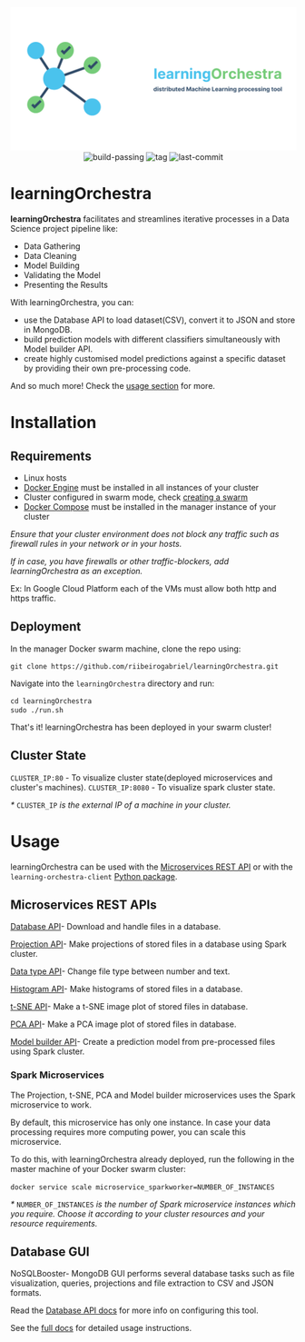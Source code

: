 <p align="center">
    <img src="./learning-orchestra.png">
    <img src="https://img.shields.io/badge/build-passing-brightgreen" href="https://shields.io/" alt="build-passing">
    <img src="https://img.shields.io/github/v/tag/riibeirogabriel/learningOrchestra" href="https://github.com/riibeirogabriel/learningOrchestra/tags" alt="tag">
    <img src="https://img.shields.io/github/last-commit/riibeirogabriel/learningOrchestra" href="https://github.com/riibeirogabriel/learningOrchestra/tags" alt="last-commit">
</p>

# learningOrchestra

**learningOrchestra** facilitates and streamlines iterative processes in a Data Science project pipeline like:

* Data Gathering
* Data Cleaning
* Model Building
* Validating the Model
* Presenting the Results

With learningOrchestra, you can:

* use the Database API to load dataset(CSV), convert it to JSON and store in MongoDB.
* build prediction models with different classifiers simultaneously with Model builder API.
* create highly customised model predictions against a specific dataset by providing their own pre-processing code.

And so much more! Check the [usage section](#usage) for more.

# Installation

## Requirements

* Linux hosts
* [Docker Engine](https://docs.docker.com/engine/install/) must be installed in all instances of your cluster
* Cluster configured in swarm mode, check [creating a swarm](https://docs.docker.com/engine/swarm/swarm-tutorial/create-swarm/)
* [Docker Compose](https://docs.docker.com/compose/install/) must be installed in the manager instance of your cluster

*Ensure that your cluster environment does not block any traffic such as firewall rules in your network or in your hosts.*

*If in case, you have firewalls or other traffic-blockers, add learningOrchestra as an exception.*

Ex: In Google Cloud Platform each of the VMs must allow both http and https traffic.

## Deployment

In the manager Docker swarm machine, clone the repo using:

```
git clone https://github.com/riibeirogabriel/learningOrchestra.git
```

Navigate into the `learningOrchestra` directory and run:

```
cd learningOrchestra
sudo ./run.sh
```

That's it! learningOrchestra has been deployed in your swarm cluster!

## Cluster State

`CLUSTER_IP:80` - To visualize cluster state(deployed microservices and cluster's machines).
`CLUSTER_IP:8080` - To visualize spark cluster state.

*\** `CLUSTER_IP` *is the external IP of a machine in your cluster.*

# Usage

learningOrchestra can be used with the [Microservices REST API](#microservices-rest-apis) or with the `learning-orchestra-client` [Python package](https://pypi.org/project/learning-orchestra-client/).

## Microservices REST APIs

[Database API](https://riibeirogabriel.github.io/learningOrchestra/database_api)- Download and handle files in a database.

[Projection API](https://riibeirogabriel.github.io/learningOrchestra/projection)- Make projections of stored files in a database using Spark cluster.

[Data type API](https://riibeirogabriel.github.io/learningOrchestra/data_type_handler)- Change file type between number and text.

[Histogram API](https://riibeirogabriel.github.io/learningOrchestra/histogram)- Make histograms of stored files in a database.

[t-SNE API](https://riibeirogabriel.github.io/learningOrchestra/t_sne)- Make a t-SNE image plot of stored files in database.

[PCA API](https://riibeirogabriel.github.io/learningOrchestra/pca)- Make a PCA image plot of stored files in database.

[Model builder API](https://riibeirogabriel.github.io/learningOrchestra/model_builder)- Create a prediction model from pre-processed files using Spark cluster.

### Spark Microservices

The Projection, t-SNE, PCA and Model builder microservices uses the Spark microservice to work.

By default, this microservice has only one instance. In case your data processing requires more computing power, you can scale this microservice.

To do this, with learningOrchestra already deployed, run the following in the master machine of your Docker swarm cluster:

`docker service scale microservice_sparkworker=NUMBER_OF_INSTANCES`

*\** `NUMBER_OF_INSTANCES` *is the number of Spark microservice instances which you require. Choose it according to your cluster resources and your resource requirements.*

## Database GUI

NoSQLBooster- MongoDB GUI performs several database tasks such as file visualization, queries, projections and file extraction to CSV and JSON formats.

Read the [Database API docs](https://riibeirogabriel.github.io/learningOrchestra/database_api) for more info on configuring this tool.

See the [full docs](https://riibeirogabriel.github.io/learningOrchestra/usage/) for detailed usage instructions.
